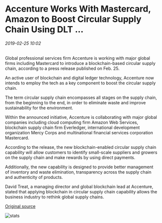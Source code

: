 # Accenture Works With Mastercard, Amazon to Boost Circular Supply Chain Using DLT ...

###### 2019-02-25 10:02

Global professional services firm Accenture is working with major global firms including Mastercard to introduce a blockchain-based circular supply chain, according to a press release published on Feb. 25.

An active user of blockchain and digital ledger technology, Accenture now intends to employ the tech as a key component to boost the circular supply chain.

The term circular supply chain encompasses all stages on the supply chain, from the beginning to the end, in order to eliminate waste and improve sustainability for the environment.

Within the announced initiative, Accenture is collaborating with major global companies including cloud computing firm Amazon Web Services, blockchain supply chain firm Everledger, international development organization Mercy Corps and multinational financial services corporation Mastercard.

According to the release, the new blockchain-enabled circular supply chain capability will allow customers to identify small-scale suppliers and growers on the supply chain and make rewards by using direct payments.

Additionally, the new capability is designed to provide better management of inventory and waste elimination, transparency across the supply chain and authenticity of products.

David Treat, a managing director and global blockchain lead at Accenture, stated that applying blockchain in circular supply chain capability allows the business industry to rethink global supply chains.

[Original source](https://cointelegraph.com/news/accenture-works-with-mastercard-amazon-to-boost-circular-supply-chain-using-dlt)

![stats](https://c.statcounter.com/11760860/0/a89fa40b/1/ "stats")